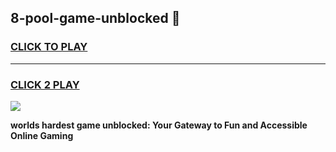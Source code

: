 
## 8-pool-game-unblocked 👋
<h3>
<a href="https://premium.freeplayer.one?title=8-pool-game-unblocked&ref=14F">CLICK TO PLAY</a></h3>
<hr>

<h3>
<a href="https://premium.freeplayer.one?title=8-pool-game-unblocked&ref=14F">CLICK 2 PLAY</a>
  
</h3>

<a href="https://premium.freeplayer.one?title=8-pool-game-unblocked&ref=12F/"><img src="https://clearcache.store/games.png"></a>


**worlds hardest game unblocked: Your Gateway to Fun and Accessible Online Gaming**
